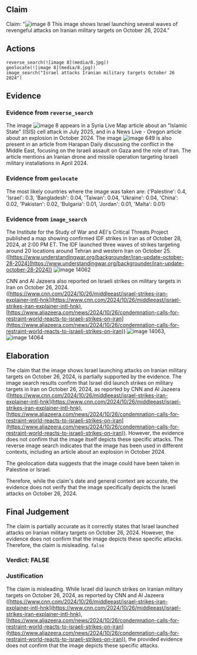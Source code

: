 ## Claim
Claim: "![image 8](media/8.jpg) This image shows Israel launching several waves of revengeful attacks on Iranian military targets on October 26, 2024."

## Actions
```
reverse_search(![image 8](media/8.jpg))
geolocate(![image 8](media/8.jpg))
image_search("Israel attacks Iranian military targets October 26 2024")
```

## Evidence
### Evidence from `reverse_search`
The image ![image 8](media/8.jpg)
appears in a Syria Live Map article about an "Islamic State" (ISIS) cell attack in July 2025, and in a News Live - Oregon article about an explosion in October 2024. The image ![image 649](media/2025-07-18_21-23-1752873823-228030.jpg)
is also present in an article from Harapan Daily discussing the conflict in the Middle East, focusing on the Israeli assault on Gaza and the role of Iran. The article mentions an Iranian drone and missile operation targeting Israeli military installations in April 2024.


### Evidence from `geolocate`
The most likely countries where the image was taken are: {'Palestine': 0.4, 'Israel': 0.3, 'Bangladesh': 0.04, 'Taiwan': 0.04, 'Ukraine': 0.04, 'China': 0.02, 'Pakistan': 0.02, 'Bulgaria': 0.01, 'Jordan': 0.01, 'Malta': 0.01}

### Evidence from `image_search`
The Institute for the Study of War and AEI's Critical Threats Project published a map showing confirmed IDF strikes in Iran as of October 28, 2024, at 2:00 PM ET. The IDF launched three waves of strikes targeting around 20 locations around Tehran and western Iran on October 25. ([https://www.understandingwar.org/backgrounder/iran-update-october-28-2024](https://www.understandingwar.org/backgrounder/iran-update-october-28-2024)) ![image 14062](media/2025-09-01_08-58-1756717130-900461.jpg)

CNN and Al Jazeera also reported on Israeli strikes on military targets in Iran on October 26, 2024. ([https://www.cnn.com/2024/10/26/middleeast/israel-strikes-iran-explainer-intl-hnk](https://www.cnn.com/2024/10/26/middleeast/israel-strikes-iran-explainer-intl-hnk), [https://www.aljazeera.com/news/2024/10/26/condemnation-calls-for-restraint-world-reacts-to-israeli-strikes-on-iran](https://www.aljazeera.com/news/2024/10/26/condemnation-calls-for-restraint-world-reacts-to-israeli-strikes-on-iran)) ![image 14063](media/2025-09-01_08-58-1756717131-269507.jpg), ![image 14064](media/2025-09-01_08-58-1756717131-371337.jpg)


## Elaboration
The claim that the image shows Israel launching attacks on Iranian military targets on October 26, 2024, is partially supported by the evidence. The image search results confirm that Israel did launch strikes on military targets in Iran on October 26, 2024, as reported by CNN and Al Jazeera ([https://www.cnn.com/2024/10/26/middleeast/israel-strikes-iran-explainer-intl-hnk](https://www.cnn.com/2024/10/26/middleeast/israel-strikes-iran-explainer-intl-hnk), [https://www.aljazeera.com/news/2024/10/26/condemnation-calls-for-restraint-world-reacts-to-israeli-strikes-on-iran](https://www.aljazeera.com/news/2024/10/26/condemnation-calls-for-restraint-world-reacts-to-israeli-strikes-on-iran)). However, the evidence does not confirm that the image itself depicts these specific attacks. The reverse image search indicates that the image has been used in different contexts, including an article about an explosion in October 2024.

The geolocation data suggests that the image could have been taken in Palestine or Israel.

Therefore, while the claim's date and general context are accurate, the evidence does not verify that the image specifically depicts the Israeli attacks on October 26, 2024.


## Final Judgement
The claim is partially accurate as it correctly states that Israel launched attacks on Iranian military targets on October 26, 2024. However, the evidence does not confirm that the image depicts these specific attacks. Therefore, the claim is misleading. `false`

### Verdict: FALSE

### Justification
The claim is misleading. While Israel did launch strikes on Iranian military targets on October 26, 2024, as reported by CNN and Al Jazeera ([https://www.cnn.com/2024/10/26/middleeast/israel-strikes-iran-explainer-intl-hnk](https://www.cnn.com/2024/10/26/middleeast/israel-strikes-iran-explainer-intl-hnk), [https://www.aljazeera.com/news/2024/10/26/condemnation-calls-for-restraint-world-reacts-to-israeli-strikes-on-iran](https://www.aljazeera.com/news/2024/10/26/condemnation-calls-for-restraint-world-reacts-to-israeli-strikes-on-iran)), the provided evidence does not confirm that the image depicts these specific attacks.

